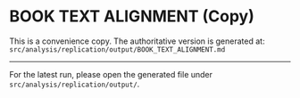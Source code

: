 # BOOK TEXT ALIGNMENT (Copy)

This is a convenience copy. The authoritative version is generated at:
`src/analysis/replication/output/BOOK_TEXT_ALIGNMENT.md`

---

For the latest run, please open the generated file under `src/analysis/replication/output/`.
